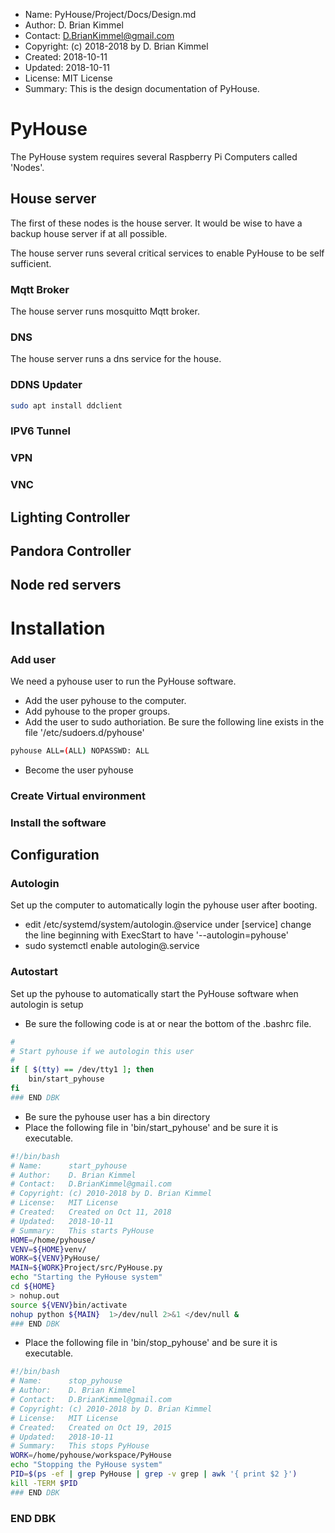 * Name:      PyHouse/Project/Docs/Design.md
* Author:    D. Brian Kimmel
* Contact:   D.BrianKimmel@gmail.com
* Copyright: (c) 2018-2018 by D. Brian Kimmel
* Created:   2018-10-11
* Updated:   2018-10-11
* License:   MIT License
* Summary:   This is the design documentation of PyHouse.


# PyHouse

The PyHouse system requires several Raspberry Pi Computers called 'Nodes'.

## House server
The first of these nodes is the house server.
It would be wise to have a backup house server if at all possible.

The house server runs several critical services to enable PyHouse to be self sufficient.

### Mqtt Broker
The house server runs mosquitto Mqtt broker.

### DNS
The house server runs a dns service for the house.

### DDNS Updater
```bash
sudo apt install ddclient
```

### IPV6 Tunnel

### VPN

### VNC



## Lighting Controller

## Pandora Controller

## Node red servers




# Installation

### Add user

We need a pyhouse user to run the PyHouse software.

* Add the user pyhouse to the computer.
* Add pyhouse to the proper groups.
* Add the user to sudo authoriation.
   Be sure the following line exists in the file '/etc/sudoers.d/pyhouse'
```bash
pyhouse ALL=(ALL) NOPASSWD: ALL
```
* Become the user pyhouse

### Create Virtual environment


### Install the software


## Configuration


### Autologin

Set up the computer to automatically login the pyhouse user after booting.

* edit /etc/systemd/system/autologin.@service
   under [service] change the line beginning with ExecStart to have '--autologin=pyhouse'
* sudo systemctl enable autologin@.service


### Autostart

Set up the pyhouse to automatically start the PyHouse software when autologin is setup   

* Be sure the following code is at or near the bottom of the .bashrc file.
```bash
#
# Start pyhouse if we autologin this user
#
if [ $(tty) == /dev/tty1 ]; then
    bin/start_pyhouse
fi
### END DBK
```
* Be sure the pyhouse user has a bin directory
* Place the following file in 'bin/start_pyhouse' and be sure it is executable.
```bash
#!/bin/bash
# Name:      start_pyhouse
# Author:    D. Brian Kimmel
# Contact:   D.BrianKimmel@gmail.com
# Copyright: (c) 2010-2018 by D. Brian Kimmel
# License:   MIT License
# Created:   Created on Oct 11, 2018
# Updated:   2018-10-11
# Summary:   This starts PyHouse
HOME=/home/pyhouse/
VENV=${HOME}venv/
WORK=${VENV}PyHouse/
MAIN=${WORK}Project/src/PyHouse.py
echo "Starting the PyHouse system"
cd ${HOME}
> nohup.out
source ${VENV}bin/activate
nohup python ${MAIN}  1>/dev/null 2>&1 </dev/null &
### END DBK
```

* Place the following file in 'bin/stop_pyhouse' and be sure it is executable.
```bash
#!/bin/bash
# Name:      stop_pyhouse
# Author:    D. Brian Kimmel
# Contact:   D.BrianKimmel@gmail.com
# Copyright: (c) 2010-2018 by D. Brian Kimmel
# License:   MIT License
# Created:   Created on Oct 19, 2015
# Updated:   2018-10-11
# Summary:   This stops PyHouse
WORK=/home/pyhouse/workspace/PyHouse
echo "Stopping the PyHouse system"
PID=$(ps -ef | grep PyHouse | grep -v grep | awk '{ print $2 }')
kill -TERM $PID
### END DBK
```


### END DBK
